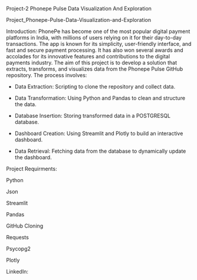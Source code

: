 Project-2
Phonepe Pulse Data Visualization And Exploration


Project_Phonepe-Pulse-Data-Visualization-and-Exploration

Introduction:
    PhonePe has become one of the most popular digital payment platforms in India, with millions of users relying on it for their day-to-day transactions. The app is known for its simplicity, user-friendly interface, and fast and secure payment processing. It has also won several awards and accolades for its innovative features and contributions to the digital payments industry.
    The aim of this project is to develop a solution that extracts, transforms, and visualizes data from the Phonepe Pulse GitHub repository. The process involves:

   * Data Extraction:
         Scripting to clone the repository and collect data.

   * Data Transformation:
         Using Python and Pandas to clean and structure the data.

   * Database Insertion:
         Storing transformed data in a POSTGRESQL database.

   * Dashboard Creation:
         Using Streamlit and Plotly to build an interactive dashboard.

   * Data Retrieval:
         Fetching data from the database to dynamically update the dashboard.
     
Project Requirments:

Python

Json

Streamlit

Pandas

GitHub Cloning 

Requests

Psycopg2

Plotly


LinkedIn: 

